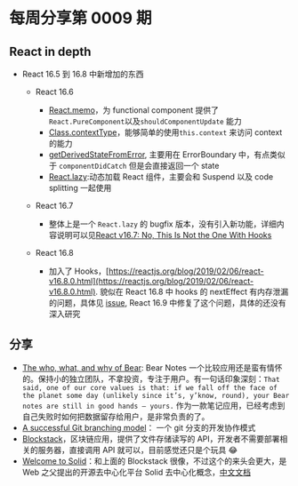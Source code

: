 # 每周分享第 0009 期

## React in depth

- React 16.5 到 16.8 中新增加的东西

  - React 16.6

    - [React.memo](https://reactjs.org/docs/react-api.html#reactmemo)，为 functional component 提供了`React.PureComponent`以及`shouldComponentUpdate` 能力
    - [Class.contextType](https://reactjs.org/docs/context.html#classcontexttype)，能够简单的使用`this.context` 来访问 context 的能力
    - [getDerivedStateFromError](https://reactjs.org/docs/react-component.html#static-getderivedstatefromerror), 主要用在 ErrorBoundary 中，有点类似于 `componentDidCatch` 但是会直接返回一个 state
    - [React.lazy](https://reactjs.org/docs/code-splitting.html#reactlazy):动态加载 React 组件，主要会和 Suspend 以及 code splitting 一起使用

  - React 16.7

    - 整体上是一个 `React.lazy` 的 bugfix 版本，没有引入新功能，详细内容说明可以见[React v16.7: No, This Is Not the One With Hooks](https://reactjs.org/blog/2018/12/19/react-v-16-7.html)

  - React 16.8
    - 加入了 Hooks，[https://reactjs.org/blog/2019/02/06/react-v16.8.0.html](https://reactjs.org/blog/2019/02/06/react-v16.8.0.html). 貌似在 React 16.8 中 hooks 的 nextEffect 有内存泄漏的问题，具体见 [issue](https://github.com/facebook/react/pull/16115), React 16.9 中修复了这个问题，具体的还没有深入研究

## 分享

- [The who, what, and why of Bear](https://blog.bear.app/2018/05/the-who-what-and-why-of-bear/): Bear Notes 一个比较应用还是蛮有情怀的。保持小的独立团队，不拿投资，专注于用户。有一句话印象深刻：`That said, one of our core values is that: if we fall off the face of the planet some day (unlikely since it’s, y’know, round), your Bear notes are still in good hands — yours.` 作为一款笔记应用，已经考虑到自己失败时如何把数据留存给用户，是非常负责的了。
- [A successful Git branching model](https://nvie.com/posts/a-successful-git-branching-model/)： 一个 git 分支的开发协作模式
- [Blockstack](https://blockstack.org/)，区块链应用，提供了文件存储读写的 API，开发者不需要部署相关的服务器，直接调用 API 就可以，目前感觉还只是个玩具 😂
- [Welcome to Solid](https://solid.mit.edu)：和上面的 Blockstack 很像，不过这个的来头会更大，是 Web 之父提出的开源去中心化平台 Solid 去中心化概念，[中文文档](https://learnsolid.cn/docs/)
